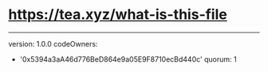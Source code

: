 # https://tea.xyz/what-is-this-file
---
version: 1.0.0
codeOwners:
  - '0x5394a3aA46d776BeD864e9a05E9F8710ecBd440c'
quorum: 1

